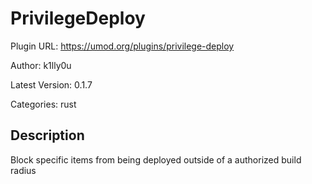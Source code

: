# PrivilegeDeploy

Plugin URL: https://umod.org/plugins/privilege-deploy

Author: k1lly0u

Latest Version: 0.1.7

Categories: rust

## Description

Block specific items from being deployed outside of a authorized build radius
